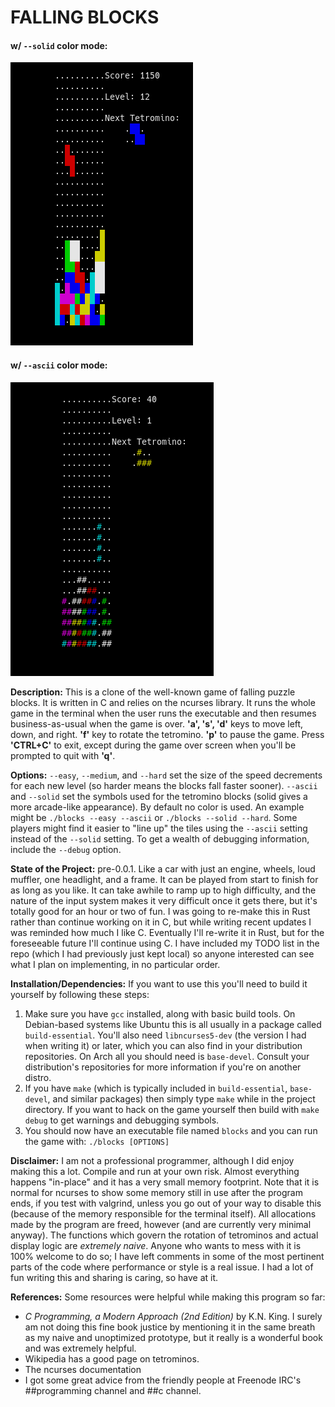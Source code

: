 # FALLING BLOCKS

#### w/ `--solid` color mode:
![Gameplay Image](images/solid.png)

#### w/ `--ascii` color mode:
![Gameplay Image](images/ascii.png)

**Description:** This is a clone of the well-known game of falling puzzle blocks. It is written in C and relies on the ncurses library. It runs the whole game in the terminal when the user runs the executable and then resumes business-as-usual when the game is over. **'a', 's', 'd'** keys to move left, down, and right. **'f'** key to rotate the tetromino. **'p'** to pause the game. Press **'CTRL+C'** to exit, except during the game over screen when you'll be prompted to quit with **'q'**. 

**Options:** `--easy`, `--medium`, and `--hard` set the size of the speed decrements for each new level (so harder means the blocks fall faster sooner). `--ascii` and `--solid` set the symbols used for the tetromino blocks (solid gives a more arcade-like appearance). By default no color is used. An example might be `./blocks --easy --ascii` or `./blocks --solid --hard`. Some players might find it easier to "line up" the tiles using the `--ascii` setting instead of the `--solid` setting. To get a wealth of debugging information, include the `--debug` option.

**State of the Project:** pre-0.0.1. Like a car with just an engine, wheels, loud muffler, one headlight, and a frame. It can be played from start to finish for as long as you like. It can take awhile to ramp up to high difficulty, and the nature of the input system makes it very difficult once it gets there, but it's totally good for an hour or two of fun. I was going to re-make this in Rust rather than continue working on it in C, but while writing recent updates I was reminded how much I like C. Eventually I'll re-write it in Rust, but for the foreseeable future I'll continue using C. I have included my TODO list in the repo (which I had previously just kept local) so anyone interested can see what I plan on implementing, in no particular order. 

**Installation/Dependencies:** If you want to use this you'll need to build it yourself by following these steps:
1. Make sure you have `gcc` installed, along with basic build tools. On Debian-based systems like Ubuntu this is all usually in a package called `build-essential`. You'll also need `libncurses5-dev` (the version I had when writing it) or later, which you can also find in your distribution repositories. On Arch all you should need is `base-devel`. Consult your distribution's repositories for more information if you're on another distro.
2. If you have `make` (which is typically included in `build-essential`, `base-devel`, and similar packages) then simply type `make` while in the project directory. If you want to hack on the game yourself then build with `make debug` to get warnings and debugging symbols.
3. You should now have an executable file named `blocks` and you can run the game with: `./blocks [OPTIONS]`

**Disclaimer:** I am not a professional programmer, although I did enjoy making this a lot. Compile and run at your own risk. Almost everything happens "in-place" and it has a very small memory footprint. Note that it is normal for ncurses to show some memory still in use after the program ends, if you test with valgrind, unless you go out of your way to disable this (because of the memory responsible for the terminal itself). All allocations made by the program are freed, however (and are currently very minimal anyway). The functions which govern the rotation of tetrominos and actual display logic are *extremely naive*. Anyone who wants to mess with it is 100% welcome to do so; I have left comments in some of the most pertinent parts of the code where performance or style is a real issue. I had a lot of fun writing this and sharing is caring, so have at it. 

**References:** Some resources were helpful while making this program so far:
- *C Programming, a Modern Approach (2nd Edition)* by K.N. King. I surely am not doing this fine book justice by mentioning it in the same breath as my naive and unoptimized prototype, but it really is a wonderful book and was extremely helpful.
- Wikipedia has a good page on tetrominos.
- The ncurses documentation
- I got some great advice from the friendly people at Freenode IRC's ##programming channel and ##c channel.

